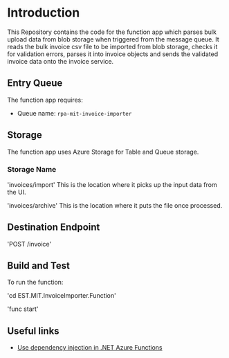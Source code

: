 # Introduction 
This Repository contains the code for the function app which parses bulk upload data from blob storage when triggered from the message queue. 
It reads the bulk invoice csv file to be imported from blob storage, checks it for validation errors, parses it into invoice objects and sends the validated invoice
data onto the invoice service.

## Entry Queue
The function app requires:
- Queue name: `rpa-mit-invoice-importer`

## Storage
The function app uses Azure Storage for Table and Queue storage. 

### Storage Name

'invoices/import'
This is the location where it picks up the input data from the UI. 

'invoices/archive'
This is the location where it puts the file once processed. 

## Destination Endpoint

'POST /invoice'

## Build and Test 
To run the function:

'cd EST.MIT.InvoiceImporter.Function'

'func start'

## Useful links

- [Use dependency injection in .NET Azure Functions](https://learn.microsoft.com/en-us/azure/azure-functions/functions-dotnet-dependency-injection)
